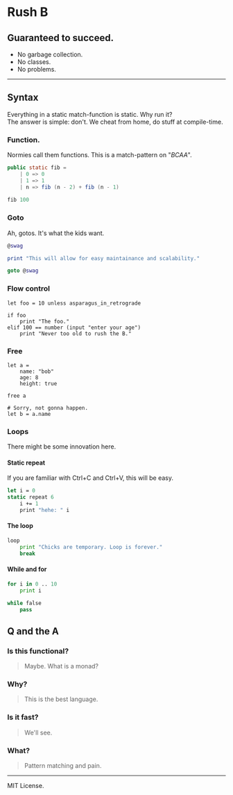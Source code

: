 # Rush B
## Guaranteed to succeed.

- No garbage collection.
- No classes.
- No problems.

---

## Syntax

Everything in a static match-function is static. Why run it?\
The answer is simple: don't. We cheat from home, do stuff at compile-time.

### Function.

Normies call them functions. This is a match-pattern on "*BCAA*".

```java
public static fib =
    | 0 => 0
    | 1 => 1
    | n => fib (n - 2) + fib (n - 1)
    
fib 100
```

### Goto

Ah, gotos. It's what the kids want.

```lua
@swag

print "This will allow for easy maintainance and scalability."

goto @swag
```

### Flow control

```moon
let foo = 10 unless asparagus_in_retrograde

if foo
    print "The foo."
elif 100 == number (input "enter your age")
    print "Never too old to rush the B."
```

### Free

```moon
let a =
    name: "bob"
    age: 8
    height: true

free a

# Sorry, not gonna happen.
let b = a.name
```

### Loops

There might be some innovation here.

#### Static repeat

If you are familiar with Ctrl+C and Ctrl+V, this will be easy.

```fs
let i = 0
static repeat 6
    i += 1
    print "hehe: " i
```

#### The loop

```py
loop
    print "Chicks are temporary. Loop is forever."
    break
```

#### While and for

```py
for i in 0 .. 10
    print i

while false
    pass
```

## Q and the A

### Is this functional?

> Maybe. What is a monad?

### Why?

> This is the best language.

### Is it fast?

> We'll see.

### What?

> Pattern matching and pain.

---

MIT License.
